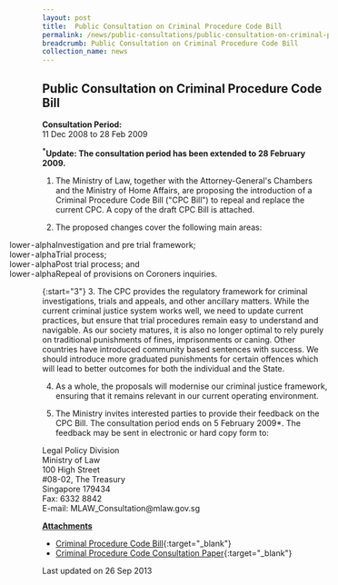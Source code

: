 ```yaml
---
layout: post
title:  Public Consultation on Criminal Procedure Code Bill
permalink: /news/public-consultations/public-consultation-on-criminal-procedure-code-bill/
breadcrumb: Public Consultation on Criminal Procedure Code Bill
collection_name: news
---
```

Public Consultation on Criminal Procedure Code Bill
---

**Consultation Period:**  
11 Dec 2008 to 28 Feb 2009

<b><sup>*</sup>Update: The consultation period has been extended to 28 February 2009.</b>

1. The Ministry of Law, together with the Attorney-General's Chambers and the Ministry of Home Affairs, are proposing the introduction of a Criminal Procedure Code Bill ("CPC Bill") to repeal and replace the current CPC. A copy of the draft CPC Bill is attached.

2. The proposed changes cover the following main areas:

<ol style = list-style-type:"lower-alpha">
  <li>Investigation and pre trial framework;</li>
  <li>Trial process;</li>
  <li>Post trial process; and</li>
  <li>Repeal of provisions on Coroners inquiries.</li>
</ol>

{:start="3"}
3. The CPC provides the regulatory framework for criminal investigations, trials and appeals, and other ancillary matters. While the current criminal justice system works well, we need to update current practices, but ensure that trial procedures remain easy to understand and navigable. As our society matures, it is also no longer optimal to rely purely on traditional punishments of fines, imprisonments or caning. Other countries have introduced community based sentences with success. We should introduce more graduated punishments for certain offences which will lead to better outcomes for both the individual and the State.

4. As a whole, the proposals will modernise our criminal justice framework, ensuring that it remains relevant in our current operating environment.

5. The Ministry invites interested parties to provide their feedback on the CPC Bill. The consultation period ends on 5 February 2009*. The feedback may be sent in electronic or hard copy form to:

<p class="address-centered">
Legal Policy Division<br>
Ministry of Law<br>
100 High Street<br>
#08-02, The Treasury<br>
Singapore 179434<br>
Fax: 6332 8842<br>
E-mail: MLAW_Consultation@mlaw.gov.sg
</p>

<b><u>Attachments</u></b>

* [Criminal Procedure Code Bill](/files/linkclickf8ea.pdf/){:target="_blank"}
* [Criminal Procedure Code Consultation Paper](/files/linkclick15f8.pdf/){:target="_blank"}

<p class="right-side-updated">Last updated on 26 Sep 2013<p>
